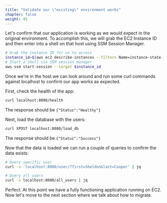 ```yaml
---
title: "Validate our \"existing\" environment works"
chapter: false
weight: 45
---
```


Let's confirm that our application is working as we would expect in the original environment.
To accomplish this, we will grab the EC2 Instance ID and then enter into a shell on that host using SSM Session Manager.

```bash
# Grab the instance ID for us to access
instance_id=$(aws ec2 describe-instances --filters Name=instance-state-name,Values=running Name=tag:Name,Values=BuildEc2EnvironmentStack/ApplicationASG --query Reservations[].Instances[0].InstanceId --output text)
# Start a shell via SSM session manager
aws ssm start-session --target $instance_id
```

Once we're in the host we can look around and run some curl commands against localhost to confirm our app works as expected.

First, check the health of the app:

```bash
curl localhost:8080/health
```

The response should be `{"Status":"Healthy"}`

Next, load the database with the users:

```bash
curl XPOST localhost:8080/load_db
```

The response should be `{"Status":"Success"}`

Now that the data is loaded we can run a couple of queries to confirm the data exists:

```bash
# Query specific user
curl -s 'localhost:8080/user/?first=Sheldon&last=Cooper' | jq
```

```bash
# Query all users
curl -s localhost:8080/all_users | jq
```

Perfect. At this point we have a fully functioning application running on EC2. 
Now let's move to the next section where we talk about how to migrate.